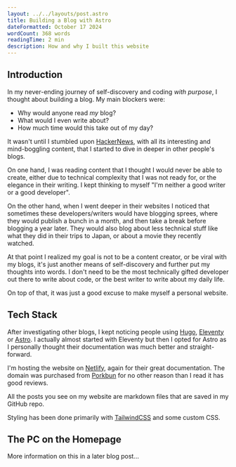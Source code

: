 ```yaml
---
layout: ../../layouts/post.astro
title: Building a Blog with Astro
dateFormatted: October 17 2024
wordCount: 368 words
readingTime: 2 min
description: How and why I built this website
---
```


## Introduction

In my never-ending journey of self-discovery and coding *with purpose*, I thought about building a blog. My main blockers were:

* Why would anyone read *my* blog?
* What would I even write about?
* How much time would this take out of my day?

It wasn't until I stumbled upon [HackerNews](https://news.ycombinator.com/), with all its interesting and mind-boggling content, that I started to dive in deeper in other people's blogs.

On one hand, I was reading content that I thought I would never be able to create, either due to technical complexity that I was not ready for, or the elegance in their writing. I kept thinking to myself "I'm neither a good writer or a good developer".

On the other hand, when I went deeper in their websites I noticed that sometimes these developers/writers would have blogging sprees, where they would publish a bunch in a month, and then take a break before blogging a year later. They would also blog about less technical stuff like what they did in their trips to Japan, or about a movie they recently watched.

At that point I realized my goal is not to be a content creator, or be viral with my blogs, it's just another means of self-discovery and further put my thoughts into words. I don't need to be the most technically gifted developer out there to write about code, or the best writer to write about my daily life.

On top of that, it was just a good excuse to make myself a personal website.

## Tech Stack

After investigating other blogs, I kept noticing people using [Hugo](https://gohugo.io/), [Eleventy](https://www.11ty.dev/) or [Astro](https://astro.build/). I actually almost started with Eleventy but then I opted for Astro as I personally thought their documentation was much better and straight-forward.

I'm hosting the website on [Netlify](https://www.netlify.com/), again for their great documentation. The domain was purchased from [Porkbun](https://porkbun.com/) for no other reason than I read it has good reviews.

All the posts you see on my website are markdown files that are saved in my GitHub repo.

Styling has been done primarily with [TailwindCSS](https://tailwindcss.com/) and some custom CSS.

## The PC on the Homepage

More information on this in a later blog post...
